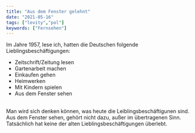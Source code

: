 ```yaml
---
title: "Aus dem Fenster gelehnt"
date: "2021-05-16"
tags: ["levity","pol"]
keywords: ["Fernsehen"]
---
```


Im Jahre 1957, lese ich, hatten die Deutschen folgende Lieblingsbeschäftigungen:

<ul class="no-bullets">

<li>Zeitschrift/Zeitung lesen</li>
<li>Gartenarbeit machen</li>
<li>Einkaufen gehen</li>
<li>Heimwerken</li>
<li>Mit Kindern spielen</li>
<li>Aus dem Fenster sehen</li>
</ul>

<br>
Man wird sich denken können, was heute die Leiblingsbeschäftigunen sind. Aus dem Fenster sehen, gehört nicht dazu, außer im übertragenen Sinn. Tatsächlich hat keine der alten Lieblingsbeschäftigungen überlebt.

